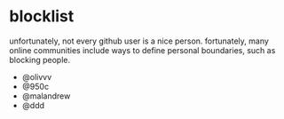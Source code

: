 # blocklist
unfortunately, not every github user is a nice person. fortunately, many online communities include ways to define personal boundaries, such as blocking people.


- @olivvv
- @950c
- @malandrew
- @ddd
